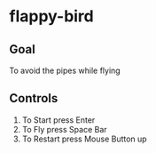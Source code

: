# flappy-bird

## Goal
To avoid the pipes while flying

## Controls
1. To Start press Enter 
2. To Fly press Space Bar 
3. To Restart press Mouse Button up
